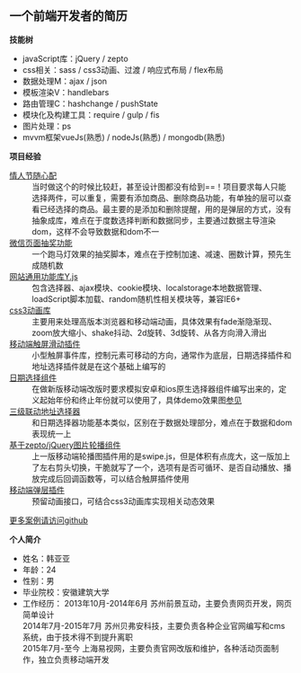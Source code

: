 <h2>一个前端开发者的简历</h2>
<b>技能树</b>
<ul>
  <li>javaScript库：jQuery / zepto</li>
  <li>css相关：sass / css3动画、过渡 / 响应式布局 / flex布局</li>
  <li>数据处理M：ajax / json</li>
  <li>模板渲染V：handlebars</li>
  <li>路由管理C：hashchange / pushState</li>
  <li>模块化及构建工具：require / gulp / fis</li>
  <li>图片处理：ps</li>
  <li>mvvm框架vueJs(熟悉) / nodeJs(熟悉) / mongodb(熟悉)</li>
</ul>
<b>项目经验</b>
<dl>
  <dt><a href="http://m.easeeyes.com/active160214.html">情人节随心配</a></dt>
  <dd>
    当时做这个的时候比较赶，甚至设计图都没有给到==！项目要求每人只能选择两件，可以重复，需要有添加商品、删除商品功能，有单独的层可以查看已经选择的商品。最主要的是添加和删除提醒，用的是弹层的方式，没有抽象成库，难点在于度数选择判断和数据同步，主要通过数据主导渲染dom，这样不会导致数据和dom不一
  </dd>
  <dt><a href="http://m.easeeyes.com/active20160205.html#rd?sukey=014c68f407f2d3e181b6b5e665f26ab7971fdd301c4d17823f975b653b1d0bf6b518637bdddc609e94c63577bb8c7022">微信页面抽奖功能</a></dt>
  <dd>
    一个跑马灯效果的抽奖脚本，难点在于控制加速、减速、圈数计算，预先生成随机数
  </dd>
  <dt><a href="https://github.com/aduck/YJS/blob/master/Y.js">网站通用功能库Y.js</a></dt>
  <dd>
    包含选择器、ajax模块、cookie模块、localstorage本地数据管理、loadScript脚本加载、random随机性相关模块等，兼容IE6+
  </dd>
  <dt><a href="https://github.com/aduck/datePick/blob/master/ani.css">css3动画库</a></dt>
  <dd>
    主要用来处理高版本浏览器和移动端动画，具体效果有fade渐隐渐现、zoom放大缩小、shake抖动、2d旋转、3d旋转、从各方向滑入滑出
  </dd>
  <dt><a href="https://github.com/aduck/datePick/blob/master/js/tmAble.js">移动端触屏滑动插件</a></dt>
  <dd>
    小型触屏事件库，控制元素可移动的方向，通常作为底层，日期选择插件和地址选择插件就是在这个基础上编写的
  </dd>
  <dt><a href="https://github.com/aduck/datePick/blob/master/js/datePick.js">日期选择组件</a></dt>
  <dd>
    在做新版移动端改版时要求模拟安卓和ios原生选择器组件编写出来的，定义起始年份和终止年份就可以使用了，具体demo效果图<a href="https://github.com/aduck/datePick/blob/master/demo.png">参见</a>
  </dd>
  <dt><a href="https://github.com/aduck/wap_bf160323/blob/master/areaSelect.js">三级联动地址选择器</a></dt>
  <dd>
    和日期选择器功能基本类似，区别在于数据处理部分，难点在于数据和dom表现统一上
  </dd>
  <dt><a href="https://github.com/aduck/wap_bf160323/blob/master/pics.js">基于zepto/jQuery图片轮播组件</a></dt>
  <dd>
    上一版移动端轮播图插件用的是swipe.js，但是体积有点庞大，这一版加上了左右剪头切换，干脆就写了一个，选项有是否可循环、是否自动播放、播放完成后回调函数等，可以结合触屏插件使用
  </dd>
  <dt><a href="https://github.com/aduck/wap_bf160323/blob/master/pop.js">移动端弹层插件</a></dt>
  <dd>预留动画接口，可结合css3动画库实现相关动态效果</dd>
</dl>
<a href="https://github.com/aduck">更多案例请访问github</a>

<b>个人简介</b>
<ul>
  <li>姓名：韩亚亚</li>
  <li>年龄：24</li>
  <li>性别：男</li>
  <li>毕业院校：安徽建筑大学</li>
  <li>工作经历：
    2013年10月-2014年6月 苏州前景互动，主要负责网页开发，网页简单设计<br />
    2014年7月-2015年7月 苏州贝弗安科技，主要负责各种企业官网编写和cms系统，由于技术得不到提升离职<br />
    2015年7月-至今 上海易视网，主要负责官网改版和维护，各种活动页面制作，独立负责移动端开发
  </li>
</ul>
